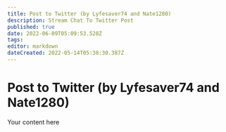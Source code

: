 ```yaml
---
title: Post to Twitter (by Lyfesaver74 and Nate1280)
description: Stream Chat To Twitter Post
published: true
date: 2022-06-09T05:09:53.528Z
tags: 
editor: markdown
dateCreated: 2022-05-14T05:38:30.387Z
---
```


# Post to Twitter (by Lyfesaver74 and Nate1280)
Your content here